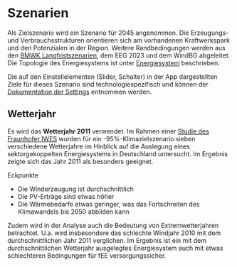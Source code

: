 # Szenarien

Als Zielszenario wird ein Szenario für 2045 angenommen. Die Erzeugungs- und
Verbrauchsstrukturen orientieren sich am vorhandenen Kraftwerkspark und den
Potenzialen in der Region. Weitere Randbedingungen werden aus den
[BMWK Langfristszenarien](../datasets/raw_datasets.md#bmwk-langfristszenarien),
dem EEG 2023 und dem WindBG abgeleitet. Die Topologie des Energiesystems ist
unter [Energiesystem](../sections/esys.md) beschrieben.

Die auf den Einstellelementen (Slider, Schalter) in der App dargestellten Ziele
für dieses Szenario sind technologiespezifisch und können der
[Dokumentation der Settings](../datasets/datasets_datasets.md#settings-fur-app)
entnommen werden.

## Wetterjahr

Es wird das **Wetterjahr 2011** verwendet. Im Rahmen einer
[Studie des Fraunhofer IWES](https://www.erneuerbar-mobil.de/sites/default/files/2019-10/Auswertung_7Wetterjahre_95Prozent_FraunhoferIWES.pdf)
wurden für ein -95%-Klimazielszenario sieben verschiedene Wetterjahre im
Hinblick auf die Auslegung eines sektorgekoppelten Energiesystems in
Deutschland untersucht. Im Ergebnis zeigte sich das Jahr 2011 als besonders
geeignet.

Eckpunkte

- Die Winderzeugung ist durchschnittlich
- Die PV-Erträge sind etwas höher
- Die Wärmebedarfe etwas geringer, was das Fortschreiten des Klimawandels bis
  2050 abbilden kann

Zudem wird in der Analyse auch die Bedeutung von Extremwetterjahren betrachtet.
U.a. wird insbesondere das schlechte Windjahr 2010 mit dem durchschnittlichen
Jahr 2011 verglichen. Im Ergebnis ist ein mit dem durchschnittlichen Wetterjahr
ausgelegtes Energiesystem auch mit etwas schlechteren Bedingungen für fEE
versorgungssicher.
